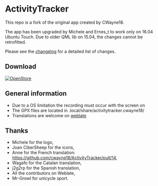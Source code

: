 

# ActivityTracker
This repo is a fork of the original app created by CWayne18.

The app has been upgraded by Michele and Ernes_t to work only on 16.04 Ubuntu Touch.
Due to older QML lib on 15.04, the changes cannot be retrofitted.

Please see the [changelog](https://github.com/ernesst/ActivityTracker/blob/master/CHANGELOG.md) for a detailed list of changes.

## Download
[![OpenStore](https://open-store.io/badges/en_US.png)](https://open-store.io/app/activitytracker.cwayne18)

## General information
 - Due to a OS limitation the recording must occur with the screen on
 - The GPX files are located in .local/share/activitytracker.cwayne18/
 - Translations are welcome on [weblate](https://hosted.weblate.org/projects/activity-tracker/translations/)

 ## Thanks
  - Michele for the logo,
  - Joan CiberSheep for the icons,
  - Anne for the French translation: https://github.com/cwayne18/ActivityTracker/pull/14,
  - Wagafo for the Catalan translation,
  - j2g2rp for the Spanish translation,
  - All the contributors on Weblate,
  - Mr-Growl for unicycle sport.
